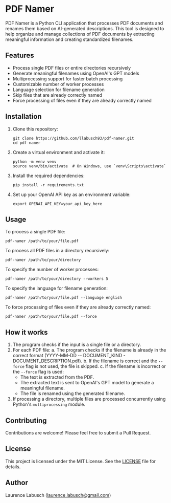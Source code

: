 # PDF Namer

PDF Namer is a Python CLI application that processes PDF documents and renames them based on AI-generated descriptions. This tool is designed to help organize and manage collections of PDF documents by extracting meaningful information and creating standardized filenames.

## Features

- Process single PDF files or entire directories recursively
- Generate meaningful filenames using OpenAI's GPT models
- Multiprocessing support for faster batch processing
- Customizable number of worker processes
- Language selection for filename generation
- Skip files that are already correctly named
- Force processing of files even if they are already correctly named

## Installation

1. Clone this repository:
   ```
   git clone https://github.com/llabusch93/pdf-namer.git
   cd pdf-namer
   ```

2. Create a virtual environment and activate it:
   ```
   python -m venv venv
   source venv/bin/activate  # On Windows, use `venv\Scripts\activate`
   ```

3. Install the required dependencies:
   ```
   pip install -r requirements.txt
   ```

4. Set up your OpenAI API key as an environment variable:
   ```
   export OPENAI_API_KEY=your_api_key_here
   ```

## Usage

To process a single PDF file:

```
pdf-namer /path/to/your/file.pdf
```

To process all PDF files in a directory recursively:

```
pdf-namer /path/to/your/directory
```

To specify the number of worker processes:

```
pdf-namer /path/to/your/directory --workers 5
```

To specify the language for filename generation:

```
pdf-namer /path/to/your/file.pdf --language english
```

To force processing of files even if they are already correctly named:

```
pdf-namer /path/to/your/file.pdf --force
```

## How it works

1. The program checks if the input is a single file or a directory.
2. For each PDF file:
   a. The program checks if the filename is already in the correct format (YYYY-MM-DD -- DOCUMENT_KIND - DOCUMENT_DESCRIPTION.pdf).
   b. If the filename is correct and the `--force` flag is not used, the file is skipped.
   c. If the filename is incorrect or the `--force` flag is used:
      - The text is extracted from the PDF.
      - The extracted text is sent to OpenAI's GPT model to generate a meaningful filename.
      - The file is renamed using the generated filename.
3. If processing a directory, multiple files are processed concurrently using Python's `multiprocessing` module.

## Contributing

Contributions are welcome! Please feel free to submit a Pull Request.

## License

This project is licensed under the MIT License. See the [LICENSE](LICENSE) file for details.

## Author

Laurence Labusch (laurence.labusch@gmail.com)

